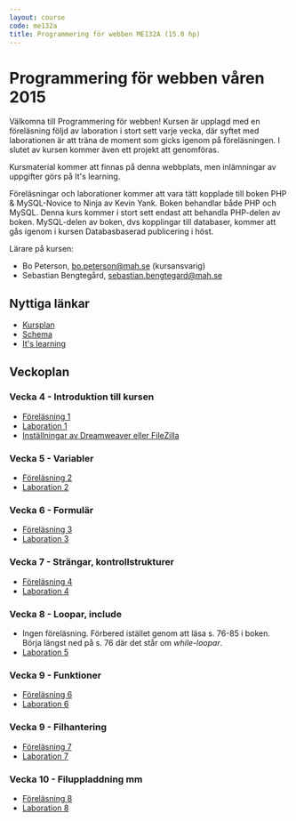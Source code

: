 ```yaml
---
layout: course
code: me132a
title: Programmering för webben ME132A (15.0 hp)
---
```


# Programmering för webben våren 2015

Välkomna till Programmering för webben! Kursen är upplagd med en föreläsning följd av laboration i stort sett varje vecka, där syftet med laborationen är att träna de moment som gicks igenom på föreläsningen. I slutet av kursen kommer även ett projekt att genomföras. 

Kursmaterial kommer att finnas på denna webbplats, men inlämningar av uppgifter görs på It's learning.

Föreläsningar och laborationer kommer att vara tätt kopplade till boken PHP & MySQL-Novice to Ninja av Kevin Yank. Boken behandlar både PHP och MySQL. Denna kurs kommer i stort sett endast att behandla PHP-delen av boken. MySQL-delen av boken, dvs kopplingar till databaser, kommer att gås igenom i kursen Databasbaserad publicering i höst.

Lärare på kursen:

- Bo Peterson, bo.peterson@mah.se (kursansvarig)
- Sebastian Bengtegård, sebastian.bengtegard@mah.se

## Nyttiga länkar

* [Kursplan][kursplan]
* [Schema][schema]
* [It's learning][itslearning]

## Veckoplan

### Vecka 4 - Introduktion till kursen

- [Föreläsning 1](lectures/lecture1.html)
- [Laboration 1](exercises/lab1.html)
- [Inställningar av Dreamweaver eller FileZilla](exercises/dwsettings.html)

### Vecka 5 - Variabler

- [Föreläsning 2](lectures/lecture2.html)
- [Laboration 2](exercises/lab2.html)

### Vecka 6 - Formulär

- [Föreläsning 3](lectures/lecture3.html)
- [Laboration 3](exercises/lab3.html)

### Vecka 7 - Strängar, kontrollstrukturer

- [Föreläsning 4](lectures/lecture4.html)
- [Laboration 4](exercises/lab4.html)

### Vecka 8 - Loopar, include

- Ingen föreläsning. Förbered istället genom att läsa s. 76-85 i boken. Börja längst ned på s. 76 där det står om *while-loopar*.
- [Laboration 5](exercises/lab5.html)

### Vecka 9 - Funktioner

- [Föreläsning 6](lectures/lecture6.html)
- [Laboration 6](exercises/lab6.html)

### Vecka 9 - Filhantering

- [Föreläsning 7](lectures/lecture7.html)
- [Laboration 7](exercises/lab7.html)

### Vecka 10 - Filuppladdning mm

- [Föreläsning 8](lectures/lecture8.html)
- [Laboration 8](exercises/lab8.html)


[kursplan]: http://edu.mah.se/me132a#Syllabus
[schema]: http://schema.mah.se/setup/jsp/SchemaGrafik.jsp?intervallTyp=m&sprak=SV&sokMedAND=false&intervallAntal=6&startDatum=2015-01-19&resurser=k.ME132A-20151-TS522-
[itslearning]: https://mah.itslearning.com

